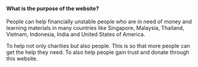 <head>
    <title>ACaringWorld</title>
    <h4>What is the purpose of the website?</h4>
    <p>People can help financially unstable people who are in need of money and learning materials in many countries like Singapore, Malaysia, Thailand, Vietnam, Indonesia, India and United States of America. 
    </p>
    <p>To help not only charities but also people. This is so that more people can get the help they need. To also help people gain trust and donate through this website.</p>
</head>
